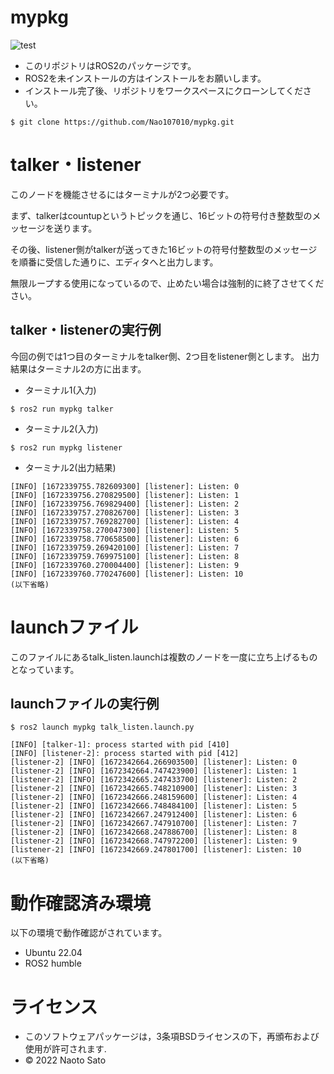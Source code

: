 # mypkg

![test](https://github.com/Nao107010/mypkg/actions/workflows/test.yml/badge.svg)

* このリポジトリはROS2のパッケージです。
* ROS2を未インストールの方はインストールをお願いします。
* インストール完了後、リポジトリをワークスペースにクローンしてください。
```
$ git clone https://github.com/Nao107010/mypkg.git
```

# talker・listener
このノードを機能させるにはターミナルが2つ必要です。

まず、talkerはcountupというトピックを通じ、16ビットの符号付き整数型のメッセージを送ります。

その後、listener側がtalkerが送ってきた16ビットの符号付整数型のメッセージを順番に受信した通りに、エディタへと出力します。

無限ループする使用になっているので、止めたい場合は強制的に終了させてください。

## talker・listenerの実行例
今回の例では1つ目のターミナルをtalker側、2つ目をlistener側とします。
出力結果はターミナル2の方に出ます。

* ターミナル1(入力)
```
$ ros2 run mypkg talker
```
* ターミナル2(入力)
```
$ ros2 run mypkg listener
```
* ターミナル2(出力結果)
```
[INFO] [1672339755.782609300] [listener]: Listen: 0
[INFO] [1672339756.270829500] [listener]: Listen: 1
[INFO] [1672339756.769829400] [listener]: Listen: 2
[INFO] [1672339757.270826700] [listener]: Listen: 3
[INFO] [1672339757.769282700] [listener]: Listen: 4
[INFO] [1672339758.270047300] [listener]: Listen: 5
[INFO] [1672339758.770658500] [listener]: Listen: 6
[INFO] [1672339759.269420100] [listener]: Listen: 7
[INFO] [1672339759.769975100] [listener]: Listen: 8
[INFO] [1672339760.270004400] [listener]: Listen: 9
[INFO] [1672339760.770247600] [listener]: Listen: 10
(以下省略)
```
# launchファイル
このファイルにあるtalk_listen.launchは複数のノードを一度に立ち上げるものとなっています。

## launchファイルの実行例

```
$ ros2 launch mypkg talk_listen.launch.py

[INFO] [talker-1]: process started with pid [410]
[INFO] [listener-2]: process started with pid [412]
[listener-2] [INFO] [1672342664.266903500] [listener]: Listen: 0
[listener-2] [INFO] [1672342664.747423900] [listener]: Listen: 1
[listener-2] [INFO] [1672342665.247433700] [listener]: Listen: 2
[listener-2] [INFO] [1672342665.748210900] [listener]: Listen: 3
[listener-2] [INFO] [1672342666.248159600] [listener]: Listen: 4
[listener-2] [INFO] [1672342666.748484100] [listener]: Listen: 5
[listener-2] [INFO] [1672342667.247912400] [listener]: Listen: 6
[listener-2] [INFO] [1672342667.747910700] [listener]: Listen: 7
[listener-2] [INFO] [1672342668.247886700] [listener]: Listen: 8
[listener-2] [INFO] [1672342668.747972200] [listener]: Listen: 9
[listener-2] [INFO] [1672342669.247801700] [listener]: Listen: 10
(以下省略)
```

# 動作確認済み環境
以下の環境で動作確認がされています。
* Ubuntu 22.04
* ROS2 humble

# ライセンス
* このソフトウェアパッケージは，3条項BSDライセンスの下，再頒布および使用が許可されます.
* © 2022 Naoto Sato

